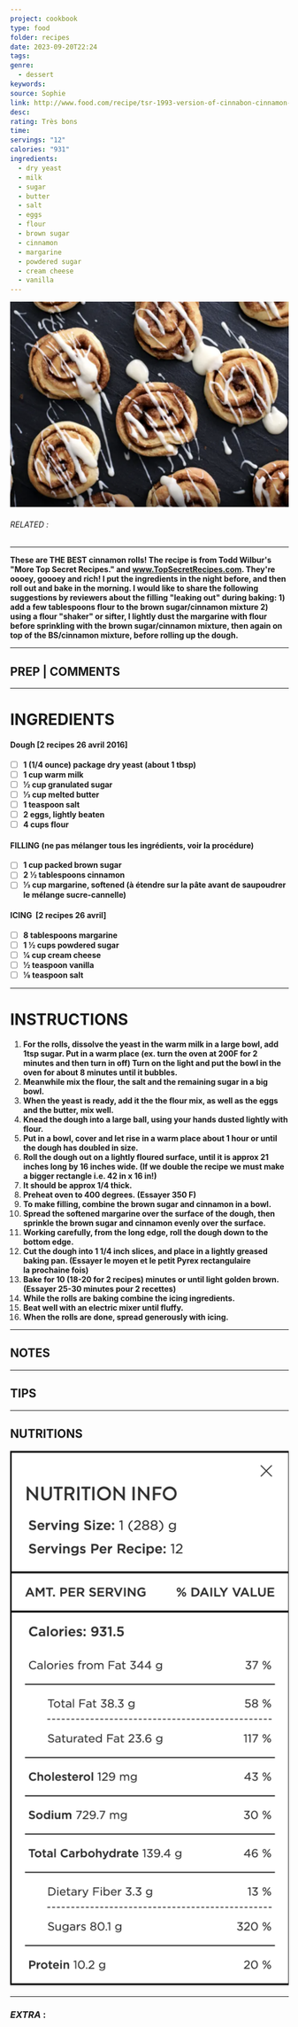 ```yaml
---
project: cookbook
type: food
folder: recipes
date: 2023-09-20T22:24
tags: 
genre:
  - dessert
keywords: 
source: Sophie
link: http://www.food.com/recipe/tsr-1993-version-of-cinnabon-cinnamon-rolls-by-todd-wilbur-76864
desc: 
rating: Très bons
time: 
servings: "12"
calories: "931"
ingredients:
  - dry yeast
  - milk
  - sugar
  - butter
  - salt
  - eggs
  - flour
  - brown sugar
  - cinnamon
  - margarine
  - powdered sugar
  - cream cheese
  - vanilla
---
```


![IMAGE](image_274.png)

###### *RELATED* : 
---
**These are THE BEST cinnamon rolls! The recipe is from Todd Wilbur's "More Top Secret Recipes." and www.TopSecretRecipes.com. They're oooey, goooey and rich! I put the ingredients in the night before, and then roll out and bake in the morning. I would like to share the following suggestions by reviewers about the filling "leaking out" during baking: 1) add a few tablespoons flour to the brown sugar/cinnamon mixture 2) using a flour "shaker" or sifter, I lightly dust the margarine with flour before sprinkling with the brown sugar/cinnamon mixture, then again on top of the BS/cinnamon mixture, before rolling up the dough.**

---
## PREP | COMMENTS



---
# INGREDIENTS

#### Dough [2 recipes 26 avril 2016]

- [ ] **1 (1/4 ounce) package dry yeast (about 1 tbsp)**
- [ ] **1 cup warm milk**
- [ ] **1⁄2 cup granulated sugar**
- [ ] **1⁄3 cup melted butter**
- [ ] **1 teaspoon salt**
- [ ] **2 eggs, lightly beaten**
- [ ] **4 cups flour**

#### **FILLING (ne pas mélanger tous les ingrédients, voir la procédure)**

- [ ] **1 cup packed brown sugar**
- [ ] **2 1⁄2 tablespoons cinnamon**
- [ ] **1⁄3 cup margarine, softened (à étendre sur la pâte avant de saupoudrer le mélange sucre-cannelle)**

#### **ICING  [2 recipes 26 avril]**

- [ ] **8 tablespoons margarine**
- [ ] **1 1⁄2 cups powdered sugar**
- [ ] **1⁄4 cup cream cheese**
- [ ] **1⁄2 teaspoon vanilla**
- [ ] **1⁄8 teaspoon salt**

---
# INSTRUCTIONS

1. **For the rolls, dissolve the yeast in the warm milk in a large bowl, add 1tsp sugar. Put in a warm place (ex. turn the oven at 200F for 2 minutes and then turn in off) Turn on the light and put the bowl in the oven for about 8 minutes until it bubbles.** 
2. **Meanwhile mix the flour, the salt and the remaining sugar in a big bowl.** 
3. **When the yeast is ready, add it the the flour mix, as well as the eggs and the butter, mix well.**
4. **Knead the dough into a large ball, using your hands dusted lightly with flour.**
5. **Put in a bowl, cover and let rise in a warm place about 1 hour or until the dough has doubled in size.**
6. **Roll the dough out on a lightly floured surface, until it is approx 21 inches long by 16 inches wide. (If we double the recipe we must make a bigger rectangle i.e. 42 in x 16 in!)**
7. **It should be approx 1/4 thick.**
8. **Preheat oven to 400 degrees. (Essayer 350 F)**
9. **To make filling, combine the brown sugar and cinnamon in a bowl.**
10. **Spread the softened margarine over the surface of the dough, then sprinkle the brown sugar and cinnamon evenly over the surface.**
11. **Working carefully, from the long edge, roll the dough down to the bottom edge.**
12. **Cut the dough into 1 1/4 inch slices, and place in a lightly greased baking pan. (Essayer le moyen et le petit Pyrex rectangulaire la prochaine fois)**
13. **Bake for 10 (18-20 for 2 recipes) minutes or until light golden brown. (Essayer 25-30 minutes pour 2 recettes)**
14. **While the rolls are baking combine the icing ingredients.**
15. **Beat well with an electric mixer until fluffy.**
16. **When the rolls are done, spread generously with icing.**

---
## NOTES



---
## TIPS



---
## NUTRITIONS

![IMAGE](image_275.png)


---
### *EXTRA* :




